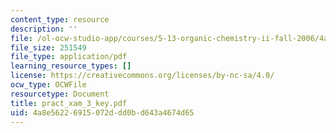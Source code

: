 ```yaml
---
content_type: resource
description: ''
file: /ol-ocw-studio-app/courses/5-13-organic-chemistry-ii-fall-2006/4a8e56226915072ddd0bd643a4674d65_pract_xam_3_key.pdf
file_size: 251549
file_type: application/pdf
learning_resource_types: []
license: https://creativecommons.org/licenses/by-nc-sa/4.0/
ocw_type: OCWFile
resourcetype: Document
title: pract_xam_3_key.pdf
uid: 4a8e5622-6915-072d-dd0b-d643a4674d65
---
```

